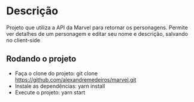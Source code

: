 # Descrição
Projeto que utiliza a API da Marvel para retornar os personagens. Permite ver detalhes de um personagem e editar seu nome e descrição, salvando no client-side

## Rodando o projeto
* Faça o clone do projeto: git clone https://github.com/alexandremedeiros/marvel.git
* Instale as dependências: yarn install
* Execute o projeto: yarn start
